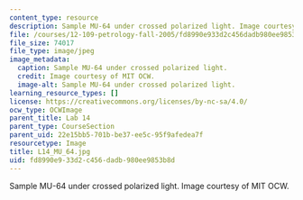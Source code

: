 ```yaml
---
content_type: resource
description: Sample MU-64 under crossed polarized light. Image courtesy of MIT OCW.
file: /courses/12-109-petrology-fall-2005/fd8990e933d2c456dadb980ee9853b8d_L14_MU_64.jpg
file_size: 74017
file_type: image/jpeg
image_metadata:
  caption: Sample MU-64 under crossed polarized light.
  credit: Image courtesy of MIT OCW.
  image-alt: Sample MU-64 under crossed polarized light.
learning_resource_types: []
license: https://creativecommons.org/licenses/by-nc-sa/4.0/
ocw_type: OCWImage
parent_title: Lab 14
parent_type: CourseSection
parent_uid: 22e15bb5-701b-be37-ee5c-95f9afedea7f
resourcetype: Image
title: L14_MU_64.jpg
uid: fd8990e9-33d2-c456-dadb-980ee9853b8d
---
```

Sample MU-64 under crossed polarized light. Image courtesy of MIT OCW.